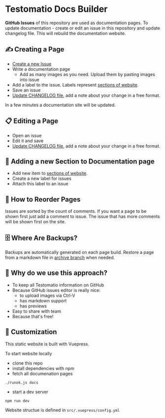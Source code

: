 # Testomatio Docs Builder

**GitHub Issues** of this repository are used as documentation pages.
To update documentation - create or edit an issue in this repository and update changelog file. This will rebuild the documentation website.

## ✍ Creating a Page

* [Create a new Issue](https://github.com/testomatio/docs/issues/new/choose)
* Write a documentation page
  * Add as many images as you need. Upload them by pasting images into issue
* Add a label to the issue. Labels represent [sections of website](https://github.com/testomatio/docs/blob/master/sections.js).
* Save an issue
* [Update CHANGELOG file](https://github.com/testomatio/docs/edit/master/CHANGELOG.md), add a note about your change in a free format.

In a few minutes a documentation site will be updated.

## 📋 Editing a Page

* Open an issue
* Edit it and save
* [Update CHANGELOG file](https://github.com/testomatio/docs/edit/master/CHANGELOG.js), add a note about your change in a free format.

## 📁 Adding a new Section to Documentation page

* Add new item to [sections of website](https://github.com/testomatio/docs/blob/master/sections.js).
* Create a new label for issues
* Attach this label to an issue

## 🔽 How to Reorder Pages

Issues are sorted by the count of comments. If you want a page to be shown first just add a comment to issue. The issue that has more comments will be shown first on the site.

## 🗄️ Where Are Backups?

Backups are automatically generated on each page build.
Restore a page from a markdown file in [archive branch](https://github.com/testomatio/docs/tree/archive/src) when needed.

## 🤔 Why do we use this approach?

* To keep all Testomatio information on GitHub
* Because GitHub issues editor is really nice:
  * to upload images via Ctrl-V
  * has markdown support
  * has previews
* Easy to share with team
* Because that's free!

## 🔨 Customization

This static website is built with Vuepress.

To start website locally

* clone this repo
* install dependencies with npm
* fetch all documenation pages

```
./runok.js docs
```
* start a dev server

```
npm run dev
```

Website structue is defined in `src/.vuepress/config.yml`
